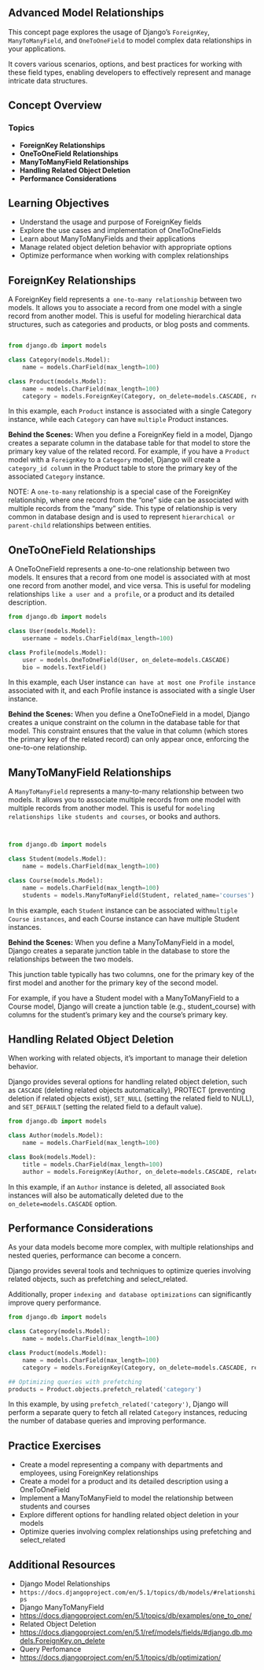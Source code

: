 ## Advanced Model Relationships
This concept page explores the usage of Django’s `ForeignKey`, `ManyToManyField`, and `OneToOneField` to model complex data relationships in your applications.

 It covers various scenarios, options, and best practices for working with these field types, enabling developers to effectively represent and manage intricate data structures.

## Concept Overview
### Topics
- **ForeignKey Relationships**
- **OneToOneField Relationships**
- **ManyToManyField Relationships**
- **Handling Related Object Deletion**
- **Performance Considerations**

## Learning Objectives
- Understand the usage and purpose of ForeignKey fields
- Explore the use cases and implementation of OneToOneFields
- Learn about ManyToManyFields and their applications
- Manage related object deletion behavior with appropriate options
- Optimize performance when working with complex relationships


## ForeignKey Relationships
A ForeignKey field represents a` one-to-many relationship` between two models. It allows you to associate a record from one model with a single record from another model. This is useful for modeling hierarchical data structures, such as categories and products, or blog posts and comments.

```python

from django.db import models

class Category(models.Model):
    name = models.CharField(max_length=100)

class Product(models.Model):
    name = models.CharField(max_length=100)
    category = models.ForeignKey(Category, on_delete=models.CASCADE, related_name='products')

```
In this example, each `Product` instance is associated with a single Category instance, while each `Category` can have `multiple` Product instances.

**Behind the Scenes:** When you define a ForeignKey field in a model, Django creates a separate column in the database table for that model to store the primary key value of the related record. For example, if you have a `Product` model with a `ForeignKey` to a `Category` model, Django will create a `category_id colum`n in the Product table to store the primary key of the associated `Category` instance.

NOTE: A `one-to-many` relationship is a special case of the ForeignKey relationship, where one record from the “one” side can be associated with multiple records from the “many” side. This type of relationship is very common in database design and is used to represent `hierarchical or parent-child` relationships between entities.

## OneToOneField Relationships
A OneToOneField represents a one-to-one relationship between two models. It ensures that a record from one model is associated with at most one record from another model, and vice versa. This is useful for modeling relationships `like a user and a profile`, or a product and its detailed description.

```python
from django.db import models

class User(models.Model):
    username = models.CharField(max_length=100)

class Profile(models.Model):
    user = models.OneToOneField(User, on_delete=models.CASCADE)
    bio = models.TextField()
```
In this example, each User instance `can have at most one Profile instance` associated with it, and each Profile instance is associated with a single User instance.

**Behind the Scenes:** When you define a OneToOneField in a model, Django creates a unique constraint on the column in the database table for that model. This constraint ensures that the value in that column (which stores the primary key of the related record) can only appear once, enforcing the one-to-one relationship.

## ManyToManyField Relationships

A `ManyToManyField` represents a many-to-many relationship between two models. It allows you to associate multiple records from one model with multiple records from another model. This is useful for `modeling relationships like students and courses`, or books and authors.

```python


from django.db import models

class Student(models.Model):
    name = models.CharField(max_length=100)

class Course(models.Model):
    name = models.CharField(max_length=100)
    students = models.ManyToManyField(Student, related_name='courses')
```
In this example, each `Student` instance can be associated with`multiple Course instances`, and each Course instance can have multiple Student instances.

**Behind the Scenes:** When you define a ManyToManyField in a model, Django creates a separate junction table in the database to store the relationships between the two models. 

This junction table typically has two columns, one for the primary key of the first model and another for the primary key of the second model. 

For example, if you have a Student model with a ManyToManyField to a Course model, Django will create a junction table (e.g., student_course) with columns for the student’s primary key and the course’s primary key.

## Handling Related Object Deletion
When working with related objects, it’s important to manage their deletion behavior. 

Django provides several options for handling related object deletion, such as `CASCADE` (deleting related objects automatically), PROTECT (preventing deletion if related objects exist), `SET_NULL` (setting the related field to NULL), and `SET_DEFAULT` (setting the related field to a default value).

```python
from django.db import models

class Author(models.Model):
    name = models.CharField(max_length=100)

class Book(models.Model):
    title = models.CharField(max_length=100)
    author = models.ForeignKey(Author, on_delete=models.CASCADE, related_name='books')


```
In this example, if an `Author` instance is deleted, all associated `Book` instances will also be automatically deleted due to the `on_delete=models.CASCADE` option.


## Performance Considerations
As your data models become more complex, with multiple relationships and nested queries, performance can become a concern.

Django provides several tools and techniques to optimize queries involving related objects, such as prefetching and select_related. 

Additionally, proper `indexing and database optimizations` can significantly improve query performance.

```python
from django.db import models

class Category(models.Model):
    name = models.CharField(max_length=100)

class Product(models.Model):
    name = models.CharField(max_length=100)
    category = models.ForeignKey(Category, on_delete=models.CASCADE, related_name='products')

## Optimizing queries with prefetching
products = Product.objects.prefetch_related('category')
```

In this example, by using `prefetch_related('category')`, Django will perform a separate query to fetch all related `Category` instances, reducing the number of database queries and improving performance.

## Practice Exercises
- Create a model representing a company with departments and employees, using ForeignKey relationships
- Create a model for a product and its detailed description using a OneToOneField
- Implement a ManyToManyField to model the relationship between students and courses
- Explore different options for handling related object deletion in your models
- Optimize queries involving complex relationships using prefetching and select_related

## Additional Resources
- Django Model Relationships
- `https://docs.djangoproject.com/en/5.1/topics/db/models/#relationships`
- Django ManyToManyField
- https://docs.djangoproject.com/en/5.1/topics/db/examples/one_to_one/
- Related Object Deletion
- https://docs.djangoproject.com/en/5.1/ref/models/fields/#django.db.models.ForeignKey.on_delete
- Query Perfomance
- https://docs.djangoproject.com/en/5.1/topics/db/optimization/
